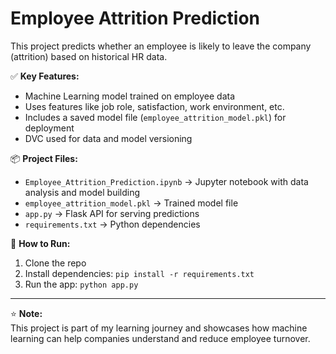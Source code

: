 # Employee Attrition Prediction

This project predicts whether an employee is likely to leave the company (attrition) based on historical HR data.

✅ **Key Features:**
- Machine Learning model trained on employee data
- Uses features like job role, satisfaction, work environment, etc.
- Includes a saved model file (`employee_attrition_model.pkl`) for deployment
- DVC used for data and model versioning

📦 **Project Files:**
- `Employee_Attrition_Prediction.ipynb` → Jupyter notebook with data analysis and model building
- `employee_attrition_model.pkl` → Trained model file
- `app.py` → Flask API for serving predictions
- `requirements.txt` → Python dependencies

🚀 **How to Run:**
1. Clone the repo  
2. Install dependencies: `pip install -r requirements.txt`  
3. Run the app: `python app.py`

---

⭐ **Note:**  
This project is part of my learning journey and showcases how machine learning can help companies understand and reduce employee turnover.
